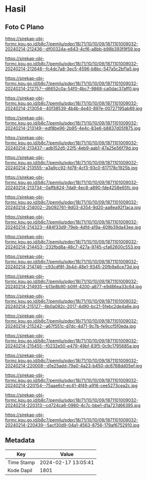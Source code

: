 # Hasil

## Foto C Plano

https://sirekap-obj-formc.kpu.go.id/b8c7/pemilu/pdpr/18/71/10/10/09/1871101009032-20240214-212436--df00324a-e843-4cf6-a8bb-b98b393f9f59.jpg

https://sirekap-obj-formc.kpu.go.id/b8c7/pemilu/pdpr/18/71/10/10/09/1871101009032-20240214-212648--fc4dc7a8-3ec5-4596-b8bc-547a5c2bf1a5.jpg

https://sirekap-obj-formc.kpu.go.id/b8c7/pemilu/pdpr/18/71/10/10/09/1871101009032-20240214-212757--d6652c0a-54f0-4bc7-9868-ca0dac37aff0.jpg

https://sirekap-obj-formc.kpu.go.id/b8c7/pemilu/pdpr/18/71/10/10/09/1871101009032-20240214-213054--40f38539-4b4b-4e40-897e-00727195ab89.jpg

https://sirekap-obj-formc.kpu.go.id/b8c7/pemilu/pdpr/18/71/10/10/09/1871101009032-20240214-213149--edf8be96-2b95-4e4c-83e6-b8837d05f875.jpg

https://sirekap-obj-formc.kpu.go.id/b8c7/pemilu/pdpr/18/71/10/10/09/1871101009032-20240214-213437--adb152d5-22f5-4eb9-aab1-47a25e56f79d.jpg

https://sirekap-obj-formc.kpu.go.id/b8c7/pemilu/pdpr/18/71/10/10/09/1871101009032-20240214-213555--a3a9cc92-fd78-4cf3-93c0-617178c1925b.jpg

https://sirekap-obj-formc.kpu.go.id/b8c7/pemilu/pdpr/18/71/10/10/09/1871101009032-20240214-213734--0affb824-7da9-4ec8-a890-fde4258e65fc.jpg

https://sirekap-obj-formc.kpu.go.id/b8c7/pemilu/pdpr/18/71/10/10/09/1871101009032-20240214-214002--2b092761-9d03-4354-9d20-aa8ea92f1aca.jpg

https://sirekap-obj-formc.kpu.go.id/b8c7/pemilu/pdpr/18/71/10/10/09/1871101009032-20240214-214323--484f33d9-79eb-4dfd-a19a-409b39da43ee.jpg

https://sirekap-obj-formc.kpu.go.id/b8c7/pemilu/pdpr/18/71/10/10/09/1871101009032-20240214-214453--232fbd8a-48c7-427a-9745-cfa62600c553.jpg

https://sirekap-obj-formc.kpu.go.id/b8c7/pemilu/pdpr/18/71/10/10/09/1871101009032-20240214-214746--c93cdf8f-3b4d-48e1-9345-20fb9a6ce73d.jpg

https://sirekap-obj-formc.kpu.go.id/b8c7/pemilu/pdpr/18/71/10/10/09/1871101009032-20240214-214935--b13e8b90-b09f-4200-a677-e9d86ea33c64.jpg

https://sirekap-obj-formc.kpu.go.id/b8c7/pemilu/pdpr/18/71/10/10/09/1871101009032-20240214-215127--6b0a082c-2017-4d90-bc21-5febc2de4a6e.jpg

https://sirekap-obj-formc.kpu.go.id/b8c7/pemilu/pdpr/18/71/10/10/09/1871101009032-20240214-215242--a67f551c-d7dc-4d71-9c7b-fe9ccf5f0eda.jpg

https://sirekap-obj-formc.kpu.go.id/b8c7/pemilu/pdpr/18/71/10/10/09/1871101009032-20240214-215455--f0232e50-e479-49bf-83f5-0c9c1795685a.jpg

https://sirekap-obj-formc.kpu.go.id/b8c7/pemilu/pdpr/18/71/10/10/09/1871101009032-20240214-220008--d1e25add-79a0-4a23-b450-dc6768dd05ef.jpg

https://sirekap-obj-formc.kpu.go.id/b8c7/pemilu/pdpr/18/71/10/10/09/1871101009032-20240214-220154--75aae6cf-ec41-4f49-a916-cee5273cea2c.jpg

https://sirekap-obj-formc.kpu.go.id/b8c7/pemilu/pdpr/18/71/10/10/09/1871101009032-20240214-220313--cd724ca6-0980-4c7c-bbe1-d1a727d66395.jpg

https://sirekap-obj-formc.kpu.go.id/b8c7/pemilu/pdpr/18/71/10/10/09/1871101009032-20240214-220439--5acf30d9-04a1-4563-8756-179af6752910.jpg


## Metadata

| Key        | Value               |
| ---------- | ------------------- |
| Time Stamp | 2024-02-17 13:05:41 |
| Kode Dapil | 1801                |



